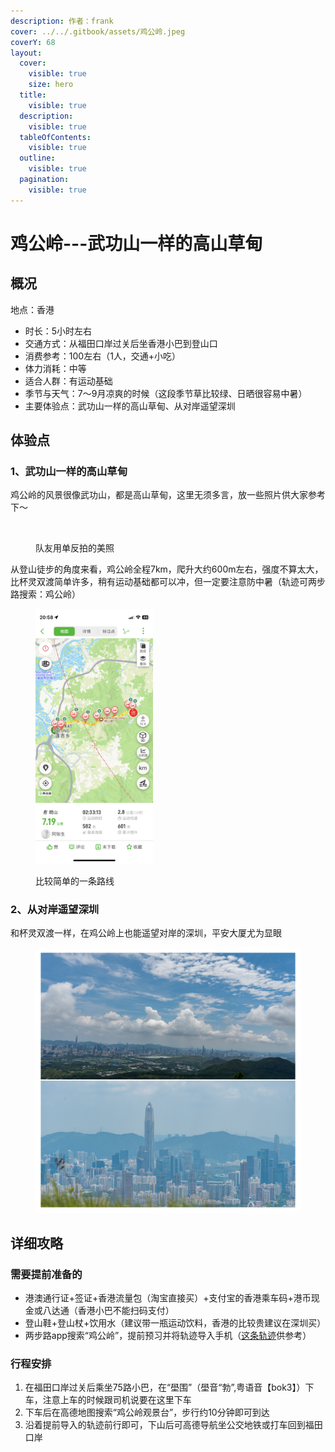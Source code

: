 ```yaml
---
description: 作者：frank
cover: ../../.gitbook/assets/鸡公岭.jpeg
coverY: 68
layout:
  cover:
    visible: true
    size: hero
  title:
    visible: true
  description:
    visible: true
  tableOfContents:
    visible: true
  outline:
    visible: true
  pagination:
    visible: true
---
```


# 鸡公岭---武功山一样的高山草甸

## 概况

地点：香港

* 时长：5小时左右
* 交通方式：从福田口岸过关后坐香港小巴到登山口
* 消费参考：100左右（1人，交通+小吃）
* 体力消耗：中等
* 适合人群：有运动基础
* 季节与天气：7～9月凉爽的时候（这段季节草比较绿、日晒很容易中暑）
* 主要体验点：武功山一样的高山草甸、从对岸遥望深圳

## 体验点

### 1、武功山一样的高山草甸

鸡公岭的风景很像武功山，都是高山草甸，这里无须多言，放一些照片供大家参考下～

<figure><img src="../../.gitbook/assets/鸡公岭1.jpg" alt=""><figcaption><p>队友用单反拍的美照</p></figcaption></figure>

从登山徒步的角度来看，鸡公岭全程7km，爬升大约600m左右，强度不算太大，比杯灵双渡简单许多，稍有运动基础都可以冲，但一定要注意防中暑（轨迹可两步路搜索：鸡公岭）

<figure><img src="../../.gitbook/assets/鸡公岭4.jpeg" alt="" width="188"><figcaption><p>比较简单的一条路线</p></figcaption></figure>

### 2、从对岸遥望深圳

和杯灵双渡一样，在鸡公岭上也能遥望对岸的深圳，平安大厦尤为显眼

<figure><img src="../../.gitbook/assets/鸡公岭3.jpg" alt=""><figcaption></figcaption></figure>

## 详细攻略

### 需要提前准备的

* 港澳通行证+签证+香港流量包（淘宝直接买）+支付宝的香港乘车码+港币现金或八达通（香港小巴不能扫码支付）
* 登山鞋+登山杖+饮用水（建议带一瓶运动饮料，香港的比较贵建议在深圳买）
* 两步路app搜索“鸡公岭”，提前预习并将轨迹导入手机（[这条轨迹](https://www.2bulu.com/track/track\_detail.htm?trackId=nJV3Xd8l6Irp%2FR2KBg5Tzw%3D%3D)供参考）

### 行程安排

1. 在福田口岸过关后乘坐75路小巴，在“壆围”（壆音“勃”,粤语音【bok3】）下车，注意上车的时候跟司机说要在这里下车
2. 下车后在高德地图搜索“鸡公岭观景台”，步行约10分钟即可到达
3. 沿着提前导入的轨迹前行即可，下山后可高德导航坐公交地铁或打车回到福田口岸
